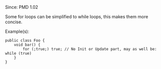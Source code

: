Since: PMD 1.02

Some for loops can be simplified to while loops, this makes them more concise.

Example(s):
```
public class Foo {
	void bar() {
		for (;true;) true; // No Init or Update part, may as well be: while (true)
	}
}
```

